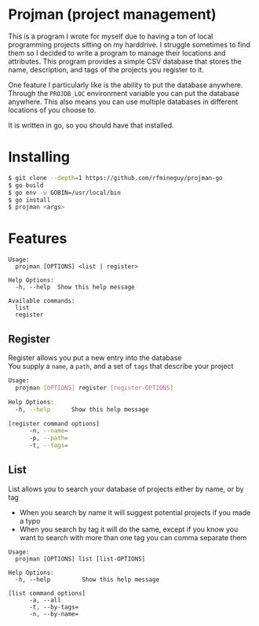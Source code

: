 # Projman (project management)
This is a program I wrote for myself due to having a ton of local programming projects sitting on my harddrive.
I struggle sometimes to find them so I decided to write a program to manage their locations and attributes.
This program provides a simple CSV database that stores the name, description, and tags of the projects you register to it.

One feature I particularly like is the ability to put the database anywhere. Through the `PROJDB_LOC` environment variable you can
put the database anywhere. This also means you can use multiple databases in different locations of you choose to.

It is written in go, so you should have that installed.

# Installing
```bash
$ git clone --depth=1 https://github.com/rfmineguy/projman-go
$ go build
$ go env -w GOBIN=/usr/local/bin
$ go install
$ projman <args>
```

# Features
```
Usage:
  projman [OPTIONS] <list | register>

Help Options:
  -h, --help  Show this help message

Available commands:
  list
  register
```

## Register
Register allows you put a new entry into the database<br>
You supply a `name`, a `path`, and a set of `tags` that describe your project

```sh
Usage:
  projman [OPTIONS] register [register-OPTIONS]

Help Options:
  -h, --help      Show this help message

[register command options]
      -n, --name=
      -p, --path=
      -t, --tags=
```

## List
List allows you to search your database of projects either by name, or by tag
- When you search by name it will suggest potential projects if you made a typo
- When you search by tag it will do the same, except if you know you want to search with more than one tag you can comma separate them

```
Usage:
  projman [OPTIONS] list [list-OPTIONS]

Help Options:
  -h, --help         Show this help message

[list command options]
      -a, --all
      -t, --by-tags=
      -n, --by-name=
```
